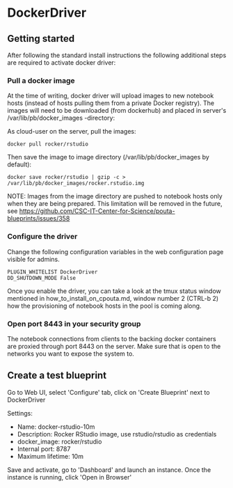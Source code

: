 # DockerDriver

## Getting started

After following the standard install instructions the following additional steps
are required to activate docker driver:

### Pull a docker image

At the time of writing, docker driver will upload images to new notebook hosts (instead of hosts pulling them
from a private Docker registry). The images will need to be downloaded (from dockerhub) and placed in server's 
/var/lib/pb/docker_images -directory:

As cloud-user on the server, pull the images:
    
    docker pull rocker/rstudio

Then save the image to image directory (/var/lib/pb/docker_images by default):

    docker save rocker/rstudio | gzip -c > /var/lib/pb/docker_images/rocker.rstudio.img

NOTE: Images from the image directory are pushed to notebook hosts only when they are being
      prepared. This limitation will be removed in the future, see
      https://github.com/CSC-IT-Center-for-Science/pouta-blueprints/issues/358

### Configure the driver

Change the following configuration variables in the web configuration page visible for admins.

    PLUGIN_WHITELIST DockerDriver
    DD_SHUTDOWN_MODE False

Once you enable the driver, you can take a look at the tmux status window mentioned in how_to_install_on_cpouta.md, 
window number 2 (CTRL-b 2) how the provisioning of notebook hosts in the pool is coming along.

### Open port 8443 in your security group

The notebook connections from clients to the backing docker containers are proxied through port 8443 on the server. 
Make sure that is open to the networks you want to expose the system to.

## Create a test blueprint

Go to Web UI, select 'Configure' tab, click on 'Create Blueprint' next to DockerDriver

Settings:

* Name: docker-rstudio-10m
* Description: Rocker RStudio image, use rstudio/rstudio as credentials
* docker_image: rocker/rstudio
* Internal port: 8787
* Maximum lifetime: 10m

Save and activate, go to 'Dashboard' and launch an instance. Once the instance is running, click 'Open in Browser'

